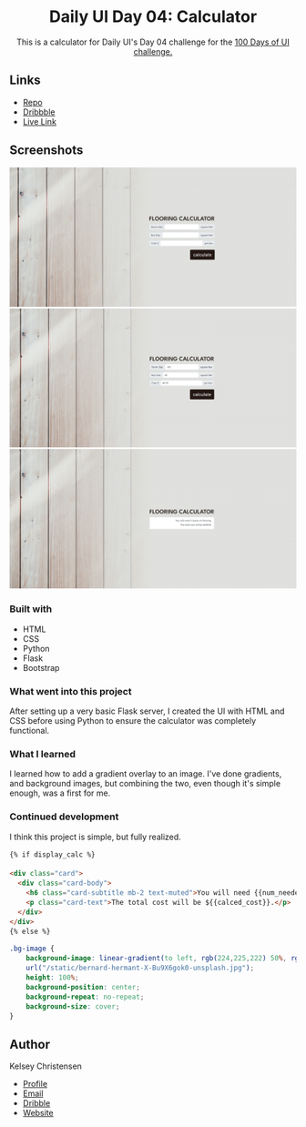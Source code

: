 <h1 align="center">Daily UI Day 04: Calculator</h1>

<p align="center">
This is a calculator for Daily UI's Day 04 challenge for the <a href="https://www.dailyui.co/"> 100 Days of UI 
challenge.</a></p>



## Links

- [Repo](https://github.com/kelseychristensen/Daily-UI-04 "Daily UI Day 04 Repo")
- [Dribbble](https://dribbble.com/shots/20017785-Daily-UI-Day-004-Calculator "Dribbble Link")
- [Live Link](https://flooring-calculator.onrender.com "Live Link")

## Screenshots

![Calculator](/calc-1.PNG "Calculator")
![With Inputs](/calc-2.PNG "With Inputs")
![Result](/calc-3.PNG "Result")

### Built with

- HTML
- CSS
- Python
- Flask
- Bootstrap

### What went into this project

After setting up a very basic Flask server, I created the UI with HTML and CSS before using Python to ensure the calculator was completely functional.


### What I learned

I learned how to add a gradient overlay to an image. I've done gradients, and background images, but combining the two, even though it's simple enough, was a first for me. 


### Continued development

I think this project is simple, but fully realized. 

```html
{% if display_calc %}

<div class="card">
  <div class="card-body">
    <h6 class="card-subtitle mb-2 text-muted">You will need {{num_needed}} boxes of flooring.</h6>
    <p class="card-text">The total cost will be ${{calced_cost}}.</p>
  </div>
</div>
{% else %}

```
```css
.bg-image {
    background-image: linear-gradient(to left, rgb(224,225,222) 50%, rgb(224,225,222, 0)),
    url("/static/bernard-hermant-X-Bu9X6gok0-unsplash.jpg");
    height: 100%;
    background-position: center;
    background-repeat: no-repeat;
    background-size: cover;
}
```
## Author

Kelsey Christensen

- [Profile](https://github.com/kelseychristensen "Kelsey Christensen")
- [Email](mailto:kelsey.c.christensen@gmail.com?subject=Hi "Hi!")
- [Dribble](https://dribbble.com/kelseychristensen "Hi!")
- [Website](http://kelseychristensen.com/ "Welcome")
